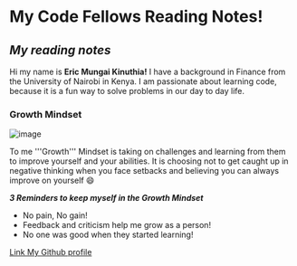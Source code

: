 # My Code Fellows Reading Notes!
## *My reading notes*

Hi my name is **Eric Mungai Kinuthia!** I have a background in Finance from the University of Nairobi in Kenya. I am passionate about learning code, because it is a fun way to solve problems in our day to day life.

### Growth Mindset

![image](https://user-images.githubusercontent.com/110691414/187344860-40aa5623-3801-4ca5-8dad-a05252ae4735.png)


To me '''Growth''' Mindset is taking on challenges and learning from them to improve yourself and your abilities. It is choosing not to get caught up in negative thinking when you face setbacks and believing you can always improve on yourself :smile:

***3 Reminders to keep myself in the Growth Mindset***

- No pain, No gain!
- Feedback and criticism help me grow as a person!
- No one was good when they started learning!

[Link My Github profile](https://ericmungai97.github.io/reading-notes/)
